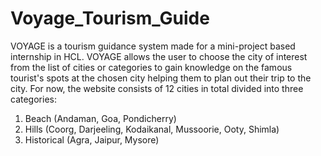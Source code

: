 # Voyage_Tourism_Guide
VOYAGE is a tourism guidance system made for a mini-project based internship in HCL.
VOYAGE allows the user to choose the city of interest from the list of cities or categories to gain knowledge on the famous tourist's spots at the chosen city helping them to plan out their trip to the city.
For now, the website consists of 12 cities in total divided into three categories:
1. Beach (Andaman, Goa, Pondicherry)
2. Hills (Coorg, Darjeeling, Kodaikanal, Mussoorie, Ooty, Shimla)
3. Historical (Agra, Jaipur, Mysore)
